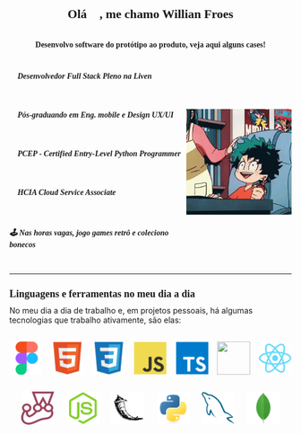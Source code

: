 <style>
    @font-face { 
        font-family: RobotoRegular;
        src: url(src/font/roboto-regular.woff);
    }

    @font-face { 
        font-family: RobotoBold;
        src: url(src/font/roboto-bold.woff);
    }

    .line {
        margin-top: 20px;
        margin-bottom: 20px;
    }

    .profile-title {
        font-family: RobotoBold;
        font-size: 22px;
        text-align: center;
    }

    .activities-section {
        display: flex;
        flex-direction: column;
    }

    .activities-phrase {
        font-family: RobotoBold;
        font-size: 14px;
        text-align: center;
        margin-bottom: 20px;
    }

    .activities-items-article {
        display: flex;
        flex: row;
        justify-content: space-between;
        align-items: center;
    }

    .activities-list {
        display: flex;
        flex-direction: column;
        grid-template-columns: auto auto auto;
        gap: 10px;
    }

    .activities-list-item {
        font-family: RobotoRegular;
        font-size: 14px;
    }

    .activities-gif {
        height: 188px;
        width: 188px;
    }

    .lang-tools-section-title {
        font-family: RobotoBold;
        font-size: 18px;
        margin-bottom: 10px;
    }

    .lang-tool-item {
        height: 59px;
        width: 59px;
    }

    .lang-tools-list-between {
        display: flex;
        flex-direction: row;
        justify-content: space-between;
    }

    .lang-tools-list-evenly {
        display: flex;
        flex-direction: row;
        justify-content: space-evenly;
    }

    .lang-tools-lists-container {
        display: flex;
        flex-direction: column;
        gap: 30px;
        margin-top: 30px;
        margin-bottom: 30px;
    }
</style>

<h1 class="profile-title">Olá 👋, me chamo Willian Froes</h1>

<div class="activities-section">
    <h3 class="activities-phrase">Desenvolvo software do protótipo ao produto, veja aqui alguns cases!</h3>
    <div class="activities-items-article">
        <div class="activities-list">
            <h5 class="activities-list-item">🔭 Desenvolvedor Full Stack Pleno na Liven</h5>
            <h5 class="activities-list-item">📕 Pós-graduando em Eng. mobile e Design UX/UI</h5>
            <h5 class="activities-list-item">🏅 PCEP - Certified Entry-Level Python Programmer</h5>
            <h5 class="activities-list-item">🏅 HCIA Cloud Service Associate</h5>
            <h5 class="activities-list-item">🕹️ Nas horas vagas, jogo games retrô e coleciono bonecos</h5>
        </div>
        <img class="activities-gif" src='src/img/profile.gif' />
    </div>
</div>
<hr class="line" />
<div class="lang-tools-section">
    <h2 class="lang-tools-section-title">Linguagens e ferramentas no meu dia a dia</h2>
    <span>No meu dia a dia de trabalho e, em projetos pessoais, há algumas tecnologias que trabalho ativamente, são elas:</span>
    <div class="lang-tools-lists-container">
        <div class="lang-tools-list-between"> 
            <img class="lang-tool-item" src="https://raw.githubusercontent.com/devicons/devicon/master/icons/figma/figma-original.svg" />
            <img class="lang-tool-item" src="https://raw.githubusercontent.com/devicons/devicon/master/icons/html5/html5-original.svg" />
            <img class="lang-tool-item" src="https://raw.githubusercontent.com/devicons/devicon/master/icons/css3/css3-original.svg" />
            <img class="lang-tool-item" src="https://raw.githubusercontent.com/devicons/devicon/master/icons/javascript/javascript-original.svg" />
            <img class="lang-tool-item" src="https://raw.githubusercontent.com/devicons/devicon/master/icons/typescript/typescript-original.svg" />
            <img class="lang-tool-item" src="https://seeklogo.com/images/R/react-native-logo-221C671C70-seeklogo.com.png" />
            <img class="lang-tool-item" src="https://raw.githubusercontent.com/devicons/devicon/master/icons/react/react-original.svg" />
        </div>
        <div class="lang-tools-list-evenly"> 
            <img class="lang-tool-item" src="https://raw.githubusercontent.com/devicons/devicon/master/icons/jest/jest-plain.svg" />
            <img class="lang-tool-item" src="https://raw.githubusercontent.com/devicons/devicon/master/icons/nodejs/nodejs-original.svg" />
            <img class="lang-tool-item" src="https://raw.githubusercontent.com/devicons/devicon/master/icons/flask/flask-original.svg" />
            <img class="lang-tool-item" src="https://raw.githubusercontent.com/devicons/devicon/master/icons/python/python-original.svg" />
            <img class="lang-tool-item" src="https://raw.githubusercontent.com/devicons/devicon/master/icons/mysql/mysql-original.svg" />
            <img class="lang-tool-item" src="https://raw.githubusercontent.com/devicons/devicon/master/icons/mongodb/mongodb-original.svg" />
        </div>
    </div>
</div>



<!-- <h1 align="center">Hi 👋, I'm Willian Froes</h1>
<h3 align="center">I'm drink coffe while work into full stack development and design products!</h3>

<p align="left"> <img src="https://komarev.com/ghpvc/?username=willian-froes&label=Profile%20views&color=0e75b6&style=flat" alt="willian-froes" /> </p>

<p align="left"> <a href="https://github.com/ryo-ma/github-profile-trophy"><img src="https://github-profile-trophy.vercel.app/?username=willian-froes" alt="willian-froes" /></a> </p>

<h3 align="left">Connect with me:</h3>
<p align="left">
<a href="https://linkedin.com/in/willian-froes" target="blank"><img align="center" src="https://raw.githubusercontent.com/rahuldkjain/github-profile-readme-generator/master/src/images/icons/Social/linked-in-alt.svg" alt="willian-froes" height="30" width="40" /></a>
<a href="https://instagram.com/willian.froes" target="blank"><img align="center" src="https://raw.githubusercontent.com/rahuldkjain/github-profile-readme-generator/master/src/images/icons/Social/instagram.svg" alt="willian.froes" height="30" width="40" /></a>
</p>

<h3 align="left">Languages and Tools:</h3>
<p align="left"> <a href="https://getbootstrap.com" target="_blank" rel="noreferrer"> <img src="https://raw.githubusercontent.com/devicons/devicon/master/icons/bootstrap/bootstrap-plain-wordmark.svg" alt="bootstrap" width="40" height="40"/> </a> <a href="https://www.w3schools.com/css/" target="_blank" rel="noreferrer"> <img src="https://raw.githubusercontent.com/devicons/devicon/master/icons/css3/css3-original-wordmark.svg" alt="css3" width="40" height="40"/> </a> <a href="https://www.cypress.io" target="_blank" rel="noreferrer"> <img src="https://raw.githubusercontent.com/simple-icons/simple-icons/6e46ec1fc23b60c8fd0d2f2ff46db82e16dbd75f/icons/cypress.svg" alt="cypress" width="40" height="40"/> </a> <a href="https://www.figma.com/" target="_blank" rel="noreferrer"> <img src="https://www.vectorlogo.zone/logos/figma/figma-icon.svg" alt="figma" width="40" height="40"/> </a> <a href="https://flask.palletsprojects.com/" target="_blank" rel="noreferrer"> <img src="https://www.vectorlogo.zone/logos/pocoo_flask/pocoo_flask-icon.svg" alt="flask" width="40" height="40"/> </a> <a href="https://cloud.google.com" target="_blank" rel="noreferrer"> <img src="https://www.vectorlogo.zone/logos/google_cloud/google_cloud-icon.svg" alt="gcp" width="40" height="40"/> </a> <a href="https://git-scm.com/" target="_blank" rel="noreferrer"> <img src="https://www.vectorlogo.zone/logos/git-scm/git-scm-icon.svg" alt="git" width="40" height="40"/> </a> <a href="https://heroku.com" target="_blank" rel="noreferrer"> <img src="https://www.vectorlogo.zone/logos/heroku/heroku-icon.svg" alt="heroku" width="40" height="40"/> </a> <a href="https://www.w3.org/html/" target="_blank" rel="noreferrer"> <img src="https://raw.githubusercontent.com/devicons/devicon/master/icons/html5/html5-original-wordmark.svg" alt="html5" width="40" height="40"/> </a> <a href="https://developer.mozilla.org/en-US/docs/Web/JavaScript" target="_blank" rel="noreferrer"> <img src="https://raw.githubusercontent.com/devicons/devicon/master/icons/javascript/javascript-original.svg" alt="javascript" width="40" height="40"/> </a> <a href="https://jestjs.io" target="_blank" rel="noreferrer"> <img src="https://www.vectorlogo.zone/logos/jestjsio/jestjsio-icon.svg" alt="jest" width="40" height="40"/> </a> <a href="https://www.mongodb.com/" target="_blank" rel="noreferrer"> <img src="https://raw.githubusercontent.com/devicons/devicon/master/icons/mongodb/mongodb-original-wordmark.svg" alt="mongodb" width="40" height="40"/> </a> <a href="https://www.mysql.com/" target="_blank" rel="noreferrer"> <img src="https://raw.githubusercontent.com/devicons/devicon/master/icons/mysql/mysql-original-wordmark.svg" alt="mysql" width="40" height="40"/> </a> <a href="https://opencv.org/" target="_blank" rel="noreferrer"> <img src="https://www.vectorlogo.zone/logos/opencv/opencv-icon.svg" alt="opencv" width="40" height="40"/> </a> <a href="https://www.photoshop.com/en" target="_blank" rel="noreferrer"> <img src="https://raw.githubusercontent.com/devicons/devicon/master/icons/photoshop/photoshop-line.svg" alt="photoshop" width="40" height="40"/> </a> <a href="https://www.postgresql.org" target="_blank" rel="noreferrer"> <img src="https://raw.githubusercontent.com/devicons/devicon/master/icons/postgresql/postgresql-original-wordmark.svg" alt="postgresql" width="40" height="40"/> </a> <a href="https://www.python.org" target="_blank" rel="noreferrer"> <img src="https://raw.githubusercontent.com/devicons/devicon/master/icons/python/python-original.svg" alt="python" width="40" height="40"/> </a> <a href="https://reactjs.org/" target="_blank" rel="noreferrer"> <img src="https://raw.githubusercontent.com/devicons/devicon/master/icons/react/react-original-wordmark.svg" alt="react" width="40" height="40"/> </a> <a href="https://reactnative.dev/" target="_blank" rel="noreferrer"> <img src="https://reactnative.dev/img/header_logo.svg" alt="reactnative" width="40" height="40"/> </a> <a href="https://www.typescriptlang.org/" target="_blank" rel="noreferrer"> <img src="https://raw.githubusercontent.com/devicons/devicon/master/icons/typescript/typescript-original.svg" alt="typescript" width="40" height="40"/> </a> <a href="https://unity.com/" target="_blank" rel="noreferrer"> <img src="https://www.vectorlogo.zone/logos/unity3d/unity3d-icon.svg" alt="unity" width="40" height="40"/> </a> </p>

<h3 align="left">Support:</h3>
<p><a href="https://www.buymeacoffee.com/willianfroes"> <img align="left" src="https://cdn.buymeacoffee.com/buttons/v2/default-yellow.png" height="50" width="210" alt="willianfroes" /></a></p><br><br>

<p><img align="left" src="https://github-readme-stats.vercel.app/api/top-langs?username=willian-froes&show_icons=true&locale=en&layout=compact" alt="willian-froes" /></p>

<p>&nbsp;<img align="center" src="https://github-readme-stats.vercel.app/api?username=willian-froes&show_icons=true&locale=en" alt="willian-froes" /></p>

<p><img align="center" src="https://github-readme-streak-stats.herokuapp.com/?user=willian-froes&" alt="willian-froes" /></p> -->
